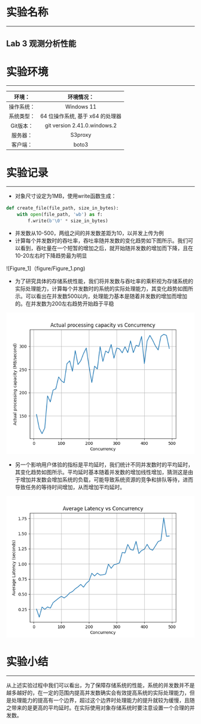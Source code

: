 # 实验名称

---

## Lab 3 观测分析性能



# 实验环境

---

|   环境：   |            环境情况：            |
| :--------: | :------------------------------: |
| 操作系统： |            Windows 11            |
| 系统类型： | 64 位操作系统, 基于 x64 的处理器 |
| Git版本：  |   git version 2.41.0.windows.2   |
|  服务器：  |             S3proxy              |
|  客户端：  |              boto3               |

# 实验记录

---

- 对象尺寸设定为1MB，使用write函数生成：

```python
def create_file(file_path, size_in_bytes):
    with open(file_path, 'wb') as f:
        f.write(b'\0' * size_in_bytes)
```



- 并发数从10-500，两组之间的并发数差距为10，以并发上传为例
- 计算每个并发数时的吞吐率，吞吐率随并发数的变化趋势如下图所示。我们可以看到，吞吐量在一个短暂的增加之后，就开始随并发数的增加而下降，且在10-20左右时下降趋势最为明显



![Figure_1]（figure/Figure_1.png)

- 为了研究具体的存储系统性能，我们将并发数与吞吐率的乘积视为存储系统的实际处理能力，计算每个并发数时的系统的实际处理能力，其变化趋势如图所示。可以看出在并发数500以内，处理能力基本是随着并发数的增加而增加的。在并发数为200左右趋势开始趋于平稳

![Figure_2](figure/Figure_2.png)

- 另一个影响用户体验的指标是平均延时，我们统计不同并发数时的平均延时，其变化趋势如图所示。平均延时基本随着并发数的增加线性增加，猜测这是由于增加并发数会增加系统的负载，可能导致系统资源的竞争和排队等待，进而导致任务的等待时间增加，从而增加平均延时。

![Figure_3](figure/Figure_3.png)



# 实验小结

---

​		从上述实验过程中我们可以看出，为了保障存储系统的性能，系统的并发数并不是越多越好的，在一定的范围内提高并发数确实会有效提高系统的实际处理能力，但是处理能力的提高有一个边界，超过这个边界时处理能力的提升就较为缓慢，且随之带来的是更高的平均延时。在实际使用对象存储系统时要注意设置一个合理的并发数。
